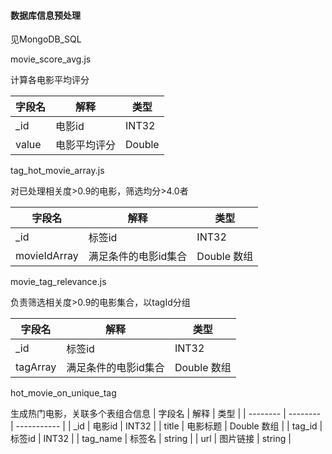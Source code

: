 #### 数据库信息预处理

见MongoDB_SQL

movie_score_avg.js 

计算各电影平均评分

| 字段名 | 解释         | 类型   |
| ------ | ------------ | ------ |
| _id    | 电影id       | INT32  |
| value  | 电影平均评分 | Double |

tag_hot_movie_array.js  

对已处理相关度>0.9的电影，筛选均分>4.0者



| 字段名       | 解释                 | 类型        |
| ------------ | -------------------- | ----------- |
| _id          | 标签id               | INT32       |
| movieIdArray | 满足条件的电影id集合 | Double 数组 |

movie_tag_relevance.js  

负责筛选相关度>0.9的电影集合，以tagId分组



| 字段名   | 解释                 | 类型        |
| -------- | -------------------- | ----------- |
| _id      | 标签id               | INT32       |
| tagArray | 满足条件的电影id集合 | Double 数组 |

hot_movie_on_unique_tag

生成热门电影，关联多个表组合信息
| 字段名   | 解释     | 类型        |
| -------- | -------- | ----------- |
| _id      | 电影id   | INT32       |
| title    | 电影标题 | Double 数组 |
| tag_id   | 标签id   | INT32       |
| tag_name | 标签名   | string      |
| url      | 图片链接 | string      |

